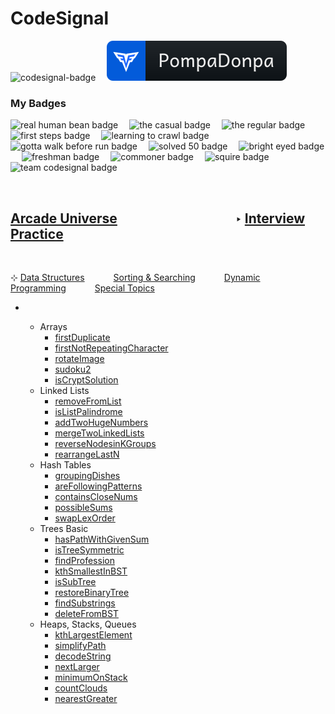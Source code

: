 <h1 id='cds'><strong>CodeSignal</strong></h1>

<p align="left" >
    <img src='https://app.codesignal.com/badges/user-level/23.svg' alt='codesignal-badge' style="width: 32px" />&emsp;
    <a href='https://app.codesignal.com/profile/pompadonpa'>
        <img src='../../../Assets/svg/codesignal.svg' alt='codesignal-badge' />
    </a>
</p>


### My Badges


<p align="left" >
    <img src='https://app.codesignal.com/user-icons/miscellaneous/email_verified.svg' alt='real human bean badge' style="width: 32px" />&emsp;
    <img src='https://app.codesignal.com/user-icons/activity/visit_3.svg' alt='the casual badge' style="width: 32px" />&emsp;
    <img src='https://app.codesignal.com/user-icons/activity/visit_5.svg' alt='the regular badge' style="width: 32px" />&emsp;
    <img src='https://app.codesignal.com/user-icons/solved/solved_1.svg' alt='first steps badge' style="width: 32px" />&emsp;
    <img src='https://app.codesignal.com/user-icons/solved/solved_5.svg' alt='learning to crawl badge' style="width: 32px" />&emsp;
    <img src='https://app.codesignal.com/user-icons/solved/solved_20.svg' alt='gotta walk before run badge' style="width: 32px" />&emsp;
    <img src="https://app.codesignal.com/user-icons/solved/solved_50.svg" alt='solved 50 badge' style="width: 32px" />&emsp;
    <img src='https://app.codesignal.com/user-icons/interview_practice/plan_selected.svg' alt='bright eyed badge' style="width: 32px" />&emsp;
    <img src='https://app.codesignal.com/user-icons/interview_practice/ipm_topic_1.svg' alt='freshman badge' style="width: 32px" />&emsp;
    <img src='https://app.codesignal.com/user-icons/arcade/arcade_levels_1.svg' alt='commoner badge' style="width: 32px" />&emsp;
    <img src='https://app.codesignal.com/user-icons/arcade/arcade_levels_3.svg' alt='squire badge' style="width: 32px" />&emsp;
    <img src='https://app.codesignal.com/user-icons/miscellaneous/team_codefights.svg' alt='team codesignal badge' style="width: 32px" />&emsp;

</p>
<br id='center'/>

## [Arcade Universe](https://github.com/PompaDonpa/WhiteBoard/tree/main/Algorithms/CodeSignal#cds)&emsp;&emsp;&emsp;&emsp;&emsp;&emsp;&emsp;&emsp;&emsp;‣ [Interview Practice](https://app.codesignal.com/interview-practice)
<br />

⊹ [Data Structures](https://github.com/PompaDonpa/WhiteBoard/tree/main/Algorithms/CodeSignal/Interview%20Practice#center)&emsp;&emsp;&emsp; [Sorting & Searching](https://github.com/PompaDonpa/WhiteBoard/tree/main/Algorithms/CodeSignal/Interview%20Practice/Sorting%20&%20Searching#center)&emsp;&emsp;&emsp; [Dynamic Programming](https://github.com/PompaDonpa/WhiteBoard/tree/main/Algorithms/CodeSignal/Interview%20Practice/Dynamic%20Programming#center)&emsp;&emsp;&emsp; [Special Topics](https://github.com/PompaDonpa/WhiteBoard/tree/main/Algorithms/CodeSignal/Interview%20Practice/Special%20Topics#center)
-   &ensp;

    -   Arrays
        -   [firstDuplicate](https://github.com/PompaDonpa/WhiteBoard/tree/main/Algorithms/CodeSignal/Interview%20Practice/Data%20Structures/Arrays/first-duplicate)
        -   [firstNotRepeatingCharacter](https://github.com/PompaDonpa/WhiteBoard/tree/main/Algorithms/CodeSignal/Interview%20Practice/Data%20Structures/Arrays/first-not-repeating-character)
        -   [rotateImage](https://github.com/PompaDonpa/WhiteBoard/tree/main/Algorithms/CodeSignal/Interview%20Practice/Data%20Structures/Arrays/rotate-image)
        -   [sudoku2](https://github.com/PompaDonpa/WhiteBoard/tree/main/Algorithms/CodeSignal/Interview%20Practice/Data%20Structures/Arrays/sudoku-2)
        -   [isCryptSolution](https://github.com/PompaDonpa/WhiteBoard/tree/main/Algorithms/CodeSignal/Interview%20Practice/Data%20Structures/Arrays/is-crypt-solution)
    -   Linked Lists
        -   [removeFromList]()
        -   [isListPalindrome]()
        -   [addTwoHugeNumbers]()
        -   [mergeTwoLinkedLists]()
        -   [reverseNodesinKGroups]()
        -   [rearrangeLastN]()
    -   Hash Tables
        -   [groupingDishes]()
        -   [areFollowingPatterns]()
        -   [containsCloseNums]()
        -   [possibleSums]()
        -   [swapLexOrder]()      
    -   Trees Basic
        -   [hasPathWithGivenSum]()
        -   [isTreeSymmetric]()
        -   [findProfession]()
        -   [kthSmallestInBST]()
        -   [isSubTree]()
        -   [restoreBinaryTree]()
        -   [findSubstrings]()
        -   [deleteFromBST]()
    -   Heaps, Stacks, Queues
        -   [kthLargestElement]()
        -   [simplifyPath]()
        -   [decodeString]()
        -   [nextLarger]()
        -   [minimumOnStack]()
        -   [countClouds]()
        -   [nearestGreater]()
